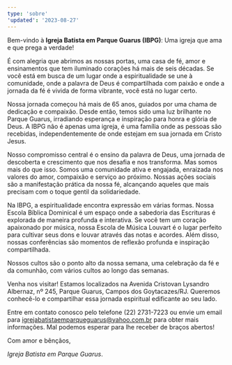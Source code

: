 ```yaml
---
type: 'sobre'
'updated': '2023-08-27'
---
```


Bem-vindo à **Igreja Batista em Parque Guarus (IBPG)**: Uma igreja que ama e que prega a verdade!

É com alegria que abrimos as nossas portas, uma casa de fé, amor e ensinamentos que tem iluminado corações há mais de seis décadas. Se você está em busca de um lugar onde a espiritualidade se une à comunidade, onde a palavra de Deus é compartilhada com paixão e onde a jornada da fé é vivida de forma vibrante, você está no lugar certo.

Nossa jornada começou há mais de 65 anos, guiados por uma chama de dedicação e compaixão. Desde então, temos sido uma luz brilhante no Parque Guarus, irradiando esperança e inspiração para honra e glória de Deus. A IBPG não é apenas uma igreja, é uma família onde as pessoas são recebidas, independentemente de onde estejam em sua jornada em Cristo Jesus.

Nosso compromisso central é o ensino da palavra de Deus, uma jornada de descoberta e crescimento que nos desafia e nos transforma. Mas somos mais do que isso. Somos uma comunidade ativa e engajada, enraizada nos valores do amor, compaixão e serviço ao próximo. Nossas ações sociais são a manifestação prática da nossa fé, alcançando aqueles que mais precisam com o toque gentil da solidariedade.

Na IBPG, a espiritualidade encontra expressão em várias formas. Nossa Escola Bíblica Dominical é um espaço onde a sabedoria das Escrituras é explorada de maneira profunda e interativa. Se você tem um coração apaixonado por música, nossa Escola de Música Louvart é o lugar perfeito para cultivar seus dons e louvar através das notas e acordes. Além disso, nossas conferências são momentos de reflexão profunda e inspiração compartilhada.

Nossos cultos são o ponto alto da nossa semana, uma celebração da fé e da comunhão, com vários cultos ao longo das semanas.

Venha nos visitar! Estamos localizados na Avenida Cristovan Lysandro Albernaz, nº 245, Parque Guarus, Campos dos Goytacazes/RJ. Queremos conhecê-lo e compartilhar essa jornada espiritual edificante ao seu lado.

Entre em contato conosco pelo telefone (22) 2731-7223 ou envie um email para     igrejabatistaemparqueguarus@yahoo.com.br para obter mais informações. Mal podemos esperar para lhe receber de braços abertos!

Com amor e bênçãos,

*Igreja Batista em Parque Guarus*.